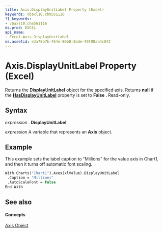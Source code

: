 ```yaml
---
title: Axis.DisplayUnitLabel Property (Excel)
keywords: vbaxl10.chm561116
f1_keywords:
- vbaxl10.chm561116
ms.prod: EXCEL
api_name:
- Excel.Axis.DisplayUnitLabel
ms.assetid: e3a78e7b-464e-80b0-8bde-49f08ab4c842
---
```



# Axis.DisplayUnitLabel Property (Excel)

Returns the  **[DisplayUnitLabel](displayunitlabel-object-excel.md)** object for the specified axis. Returns **null** if the **[HasDisplayUnitLabel](axis-hasdisplayunitlabel-property-excel.md)** property is set to **False** . Read-only.


## Syntax

 _expression_ . **DisplayUnitLabel**

 _expression_ A variable that represents an **Axis** object.


## Example

This example sets the label caption to "Millions" for the value axis in Chart1, and then it turns off automatic font scaling.


```vb
With Charts("Chart1").Axes(xlValue).DisplayUnitLabel 
 .Caption = "Millions" 
 .AutoScaleFont = False 
End With
```


## See also


#### Concepts


[Axis Object](axis-object-excel.md)

